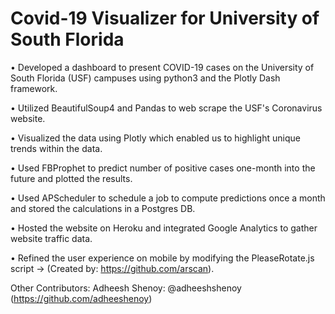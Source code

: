 # Covid-19 Visualizer for University of South Florida

• Developed a dashboard to present COVID-19 cases on the University of South Florida (USF) campuses using python3 and the Plotly Dash framework. 

• Utilized BeautifulSoup4 and Pandas to web scrape the USF's Coronavirus website.

• Visualized the data using Plotly which enabled us to highlight unique trends within the data.

• Used FBProphet to predict number of positive cases one-month into the future and plotted the results.

• Used APScheduler to schedule a job to compute predictions once a month and stored the calculations in a Postgres DB. 

• Hosted the website on Heroku and integrated Google Analytics to gather website traffic data.

• Refined the user experience on mobile by modifying the PleaseRotate.js script -> (Created by: https://github.com/arscan).

Other Contributors:
    Adheesh Shenoy: @adheeshshenoy (https://github.com/adheeshenoy)
